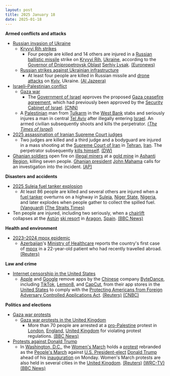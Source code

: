```yaml
---
layout: post
title: 2025 January 18
date: 2025-01-18
---
```



**Armed conflicts and attacks**

* [Russian invasion of Ukraine](https://en.wikipedia.org/wiki/Russian_invasion_of_Ukraine "Russian invasion of Ukraine")
  + [Kryvyi Rih strikes](https://en.wikipedia.org/wiki/Kryvyi_Rih_strikes_%282022%E2%80%93present%29 "Kryvyi Rih strikes (2022–present)")
    - Four people are killed and 14 others are injured in a [Russian](https://en.wikipedia.org/wiki/Russian_Armed_Forces "Russian Armed Forces") [ballistic missile](https://en.wikipedia.org/wiki/Ballistic_missile "Ballistic missile") strike on [Kryvyi Rih](https://en.wikipedia.org/wiki/Kryvyi_Rih "Kryvyi Rih"), [Ukraine](https://en.wikipedia.org/wiki/Ukraine "Ukraine"), according to the [Governor of Dnipropetrovsk Oblast](https://en.wikipedia.org/wiki/Governor_of_Dnipropetrovsk_Oblast "Governor of Dnipropetrovsk Oblast") [Serhiy Lysak](https://en.wikipedia.org/wiki/Serhiy_Lysak "Serhiy Lysak"). [(Euronews)](https://www.euronews.com/my-europe/2025/01/18/four-killed-in-russian-air-strike-on-kryvyi-rih-as-zelenskyy-bemoans-lack-of-air-defences)
  + [Russian strikes against Ukrainian infrastructure](https://en.wikipedia.org/wiki/Russian_strikes_against_Ukrainian_infrastructure_%282022%E2%80%93present%29 "Russian strikes against Ukrainian infrastructure (2022–present)")
    - At least four people are killed in Russian missile and [drone attacks](https://en.wikipedia.org/wiki/Drone_warfare "Drone warfare") on [Kyiv](https://en.wikipedia.org/wiki/Kyiv "Kyiv"), Ukraine. [(Al Jazeera)](https://www.aljazeera.com/news/2025/1/18/russian-attacks-on-centre-of-kyiv-leave-four-dead)
* [Israeli–Palestinian conflict](https://en.wikipedia.org/wiki/Israeli%E2%80%93Palestinian_conflict "Israeli–Palestinian conflict")
  + [Gaza war](https://en.wikipedia.org/wiki/Gaza_war "Gaza war")
    - The [Government of Israel](https://en.wikipedia.org/wiki/Government_of_Israel "Government of Israel") approves the proposed [Gaza ceasefire agreement](https://en.wikipedia.org/wiki/2025_Gaza_war_ceasefire "2025 Gaza war ceasefire"), which had previously been approved by the [Security Cabinet of Israel](https://en.wikipedia.org/wiki/Security_Cabinet_of_Israel "Security Cabinet of Israel"). [(CNN)](https://edition.cnn.com/2025/01/18/middleeast/israel-approves-ceasefire-hostage-deal-intl-hnk/index.html?iid=cnn_buildContentRecirc_end_recirc)
  + A [Palestinian](https://en.wikipedia.org/wiki/Palestinian "Palestinian") man from [Tulkarm](https://en.wikipedia.org/wiki/Tulkarm "Tulkarm") in the [West Bank](https://en.wikipedia.org/wiki/West_Bank "West Bank") stabs and seriously injures a man in central [Tel Aviv](https://en.wikipedia.org/wiki/Tel_Aviv "Tel Aviv") after illegally entering [Israel](https://en.wikipedia.org/wiki/Israel "Israel"). An armed civilian subsequently shoots and kills the perpetrator. [(*The Times of Israel*)](https://www.timesofisrael.com/man-seriously-hurt-in-tel-aviv-stabbing-palestinian-terrorist-shot-dead/)
* [2025 assassination of Iranian Supreme Court judges](https://en.wikipedia.org/wiki/2025_assassination_of_Iranian_Supreme_Court_judges "2025 assassination of Iranian Supreme Court judges")
  + Two judges are killed and a third judge and a bodyguard are injured in a mass shooting at the [Supreme Court of Iran](https://en.wikipedia.org/wiki/Supreme_Court_of_Iran "Supreme Court of Iran") in [Tehran](https://en.wikipedia.org/wiki/Tehran "Tehran"), [Iran](https://en.wikipedia.org/wiki/Iran "Iran"). The perpetrator subsequently [kills himself](https://en.wikipedia.org/wiki/Murder%E2%80%93suicide "Murder–suicide"). [(DW)](https://www.dw.com/en/iran-two-judges-shot-dead-outside-supreme-court-in-tehran/a-71335185)
* [Ghanian soldiers](https://en.wikipedia.org/wiki/Ghana_Army "Ghana Army") open fire on [illegal miners](https://en.wikipedia.org/wiki/Illegal_mining "Illegal mining") at a [gold mine](https://en.wikipedia.org/wiki/Gold_mining "Gold mining") in [Ashanti Region](https://en.wikipedia.org/wiki/Ashanti_Region "Ashanti Region"), killing seven people. [Ghanian president](https://en.wikipedia.org/wiki/President_of_Ghana "President of Ghana") [John Mahama](https://en.wikipedia.org/wiki/John_Mahama "John Mahama") calls for an investigation into the incident. [(AP)](https://apnews.com/article/ghana-illegal-gold-mining-soldiers-anglogold-ashanti-abd602d2574d19281550244dc8a622cd)

**Disasters and accidents**

* [2025 Suleja fuel tanker explosion](https://en.wikipedia.org/wiki/2025_Suleja_fuel_tanker_explosion "2025 Suleja fuel tanker explosion")
  + At least 86 people are killed and several others are injured when a [fuel tanker](https://en.wikipedia.org/wiki/Tank_truck "Tank truck") overturns on a highway in [Suleja](https://en.wikipedia.org/wiki/Suleja "Suleja"), [Niger State](https://en.wikipedia.org/wiki/Niger_%28state%29 "Niger (state)"), [Nigeria](https://en.wikipedia.org/wiki/Nigeria "Nigeria"), and later explodes when people gather to collect the spilled fuel. [(Vanguard)](https://www.vanguardngr.com/2025/01/death-toll-in-niger-petrol-tanker-explosion-now-70/) [(The Straits Times)](https://www.straitstimes.com/world/fuel-tanker-truck-blast-kills-at-least-60-in-nigeria)
* Ten people are injured, including two seriously, when a [chairlift](https://en.wikipedia.org/wiki/Chairlift "Chairlift") collapses at the [Astún](https://en.wikipedia.org/wiki/Ast%C3%BAn "Astún") [ski resort](https://en.wikipedia.org/wiki/Ski_resort "Ski resort") in [Aragon](https://en.wikipedia.org/wiki/Aragon "Aragon"), [Spain](https://en.wikipedia.org/wiki/Spain "Spain"). [(BBC News)](https://www.bbc.com/news/articles/ckgydwvkv1do)

**Health and environment**

* [2023–2024 mpox epidemic](https://en.wikipedia.org/wiki/2023%E2%80%932024_mpox_epidemic "2023–2024 mpox epidemic")
  + [Azerbaijan](https://en.wikipedia.org/wiki/Azerbaijan "Azerbaijan")'s [Ministry of Healthcare](https://en.wikipedia.org/wiki/Ministry_of_Healthcare_%28Azerbaijan%29 "Ministry of Healthcare (Azerbaijan)") reports the country's first case of [mpox](https://en.wikipedia.org/wiki/Mpox "Mpox") in a 22-year-old patient who had recently travelled abroad. [(Reuters)](https://www.reuters.com/business/healthcare-pharmaceuticals/first-mpox-case-detected-azerbaijan-interfax-reports-2025-01-18/)

**Law and crime**

* [Internet censorship in the United States](https://en.wikipedia.org/wiki/Internet_censorship_in_the_United_States "Internet censorship in the United States")
  + [Apple](https://en.wikipedia.org/wiki/Apple_Inc. "Apple Inc.") and [Google](https://en.wikipedia.org/wiki/Google "Google") remove apps by the [Chinese](https://en.wikipedia.org/wiki/China "China") company [ByteDance](https://en.wikipedia.org/wiki/ByteDance "ByteDance"), including [TikTok](https://en.wikipedia.org/wiki/TikTok "TikTok"), [Lemon8](https://en.wikipedia.org/wiki/Lemon8 "Lemon8"), and [CapCut](https://en.wikipedia.org/wiki/CapCut "CapCut"), from their app stores in the [United States](https://en.wikipedia.org/wiki/United_States "United States") to comply with the [Protecting Americans from Foreign Adversary Controlled Applications Act](https://en.wikipedia.org/wiki/Protecting_Americans_from_Foreign_Adversary_Controlled_Applications_Act "Protecting Americans from Foreign Adversary Controlled Applications Act"). [(Reuters)](https://www.reuters.com/technology/tiktok-faces-us-ban-deadline-users-brace-fallout-2025-01-18/) [(CNBC)](https://www.cnbc.com/2025/01/18/apple-google-remove-tiktok-from-stores-as-app-halts-service-in-us.html)

**Politics and elections**

* [Gaza war protests](https://en.wikipedia.org/wiki/Gaza_war_protests "Gaza war protests")
  + [Gaza war protests in the United Kingdom](https://en.wikipedia.org/wiki/Gaza_war_protests_in_the_United_Kingdom "Gaza war protests in the United Kingdom")
    - More than 70 people are arrested at a [pro-Palestine](https://en.wikipedia.org/wiki/Palestinian_nationalism "Palestinian nationalism") protest in [London](https://en.wikipedia.org/wiki/London "London"), [England](https://en.wikipedia.org/wiki/England "England"), [United Kingdom](https://en.wikipedia.org/wiki/United_Kingdom "United Kingdom") for violating protest regulations. [(BBC News)](https://www.bbc.com/news/articles/cz0l34kpv51o)
* [Protests against Donald Trump](https://en.wikipedia.org/wiki/Protests_against_Donald_Trump "Protests against Donald Trump")
  + In [Washington, D.C.](https://en.wikipedia.org/wiki/Washington%2C_D.C. "Washington, D.C."), the [Women's March](https://en.wikipedia.org/wiki/2017_Women%27s_March "2017 Women's March") holds a [protest](https://en.wikipedia.org/wiki/Protests_against_the_second_presidency_of_Donald_Trump "Protests against the second presidency of Donald Trump") rebranded as the [People's March](https://en.wikipedia.org/wiki/People%27s_March "People's March") against [U.S. President-elect](https://en.wikipedia.org/wiki/President-elect_of_the_United_States "President-elect of the United States") [Donald Trump](https://en.wikipedia.org/wiki/Donald_Trump "Donald Trump") ahead of his [inauguration](https://en.wikipedia.org/wiki/Second_inauguration_of_Donald_Trump "Second inauguration of Donald Trump") on Monday. Women's March protests are also held in several cities in the [United Kingdom](https://en.wikipedia.org/wiki/United_Kingdom "United Kingdom"). [(Reuters)](https://www.reuters.com/world/us/thousands-gather-washington-protest-trump-inauguration-2025-01-18/) [(WRC-TV)](https://www.nbcwashington.com/news/local/live-coverage-crowds-expected-for-the-peoples-march-in-dc-saturday/3817450/) [(BBC News)](https://www.bbc.com/news/articles/cq8kyv7yxlgo)
